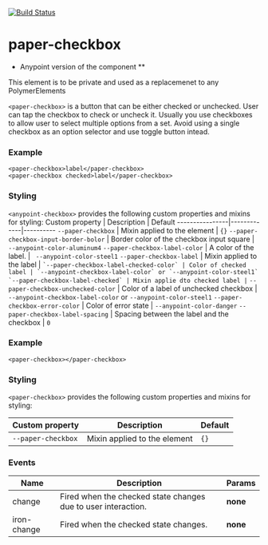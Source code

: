 [![Build Status](https://travis-ci.org/advanced-rest-client/paper-checkbox.svg?branch=stage)](https://travis-ci.org/advanced-rest-client/paper-checkbox)  

# paper-checkbox

* Anypoint version of the component **

This element is to be private and used as a replacemenet to any PolymerElements


`<paper-checkbox>` is a button that can be either checked or unchecked.
User can tap the checkbox to check or uncheck it.  Usually you use checkboxes
to allow user to select multiple options from a set.
Avoid using a single checkbox as an option selector and use toggle button intead.
### Example
```
<paper-checkbox>label</paper-checkbox>
<paper-checkbox checked>label</paper-checkbox>
```
### Styling
`<anypoint-checkbox>` provides the following custom properties and mixins for styling:
Custom property | Description | Default
----------------|-------------|----------
`--paper-checkbox` | Mixin applied to the element | `{}`
`--paper-checkbox-input-border-bolor` | Border color of the checkbox input square | `--anypoint-color-aluminum4`
`--paper-checkbox-label-color` | A color of the label. | ` --anypoint-color-steel1`
`--paper-checkbox-label` | Mixin applied to the label | ``
`--paper-checkbox-label-checked-color` | Color of checked label | `--anypoint-checkbox-label-color` or `--anypoint-color-steel1`
`--paper-checkbox-label-checked` | Mixin applie dto checked label | ``
`--paper-checkbox-unchecked-color` | Color of a label of unchecked checkbox | `--anypoint-checkbox-label-color` or `--anypoint-color-steel1`
`--paper-checkbox-error-color` | Color of error state | `--anypoint-color-danger`
`--paper-checkbox-label-spacing` | Spacing between the label and the checkbox | `0`

### Example
```
<paper-checkbox></paper-checkbox>
```

### Styling
`<paper-checkbox>` provides the following custom properties and mixins for styling:

Custom property | Description | Default
----------------|-------------|----------
`--paper-checkbox` | Mixin applied to the element | `{}`



### Events
| Name | Description | Params |
| --- | --- | --- |
| change | Fired when the checked state changes due to user interaction. | __none__ |
| iron-change | Fired when the checked state changes. | __none__ |
